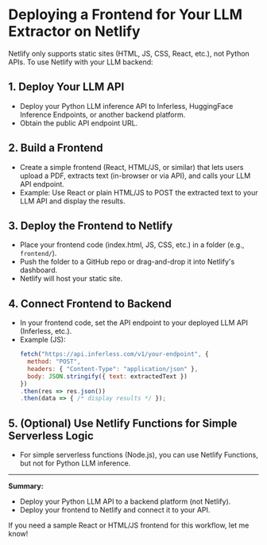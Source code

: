 # Deploying a Frontend for Your LLM Extractor on Netlify

Netlify only supports static sites (HTML, JS, CSS, React, etc.), not Python APIs. To use Netlify with your LLM backend:

## 1. Deploy Your LLM API

- Deploy your Python LLM inference API to Inferless, HuggingFace Inference Endpoints, or another backend platform.
- Obtain the public API endpoint URL.

## 2. Build a Frontend

- Create a simple frontend (React, HTML/JS, or similar) that lets users upload a PDF, extracts text (in-browser or via API), and calls your LLM API endpoint.
- Example: Use React or plain HTML/JS to POST the extracted text to your LLM API and display the results.

## 3. Deploy the Frontend to Netlify

- Place your frontend code (index.html, JS, CSS, etc.) in a folder (e.g., `frontend/`).
- Push the folder to a GitHub repo or drag-and-drop it into Netlify's dashboard.
- Netlify will host your static site.

## 4. Connect Frontend to Backend

- In your frontend code, set the API endpoint to your deployed LLM API (Inferless, etc.).
- Example (JS):
  ```js
  fetch("https://api.inferless.com/v1/your-endpoint", {
    method: "POST",
    headers: { "Content-Type": "application/json" },
    body: JSON.stringify({ text: extractedText })
  })
  .then(res => res.json())
  .then(data => { /* display results */ });
  ```

## 5. (Optional) Use Netlify Functions for Simple Serverless Logic

- For simple serverless functions (Node.js), you can use Netlify Functions, but not for Python LLM inference.

---

**Summary:**  
- Deploy your Python LLM API to a backend platform (not Netlify).
- Deploy your frontend to Netlify and connect it to your API.

If you need a sample React or HTML/JS frontend for this workflow, let me know!
